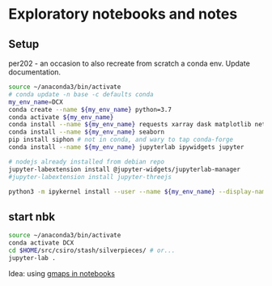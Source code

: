# Exploratory notebooks and notes

## Setup

per202 - an occasion to also recreate from scratch a conda env. Update documentation.

```bash
source ~/anaconda3/bin/activate
# conda update -n base -c defaults conda
my_env_name=DCX
conda create --name ${my_env_name} python=3.7
conda activate ${my_env_name}
conda install --name ${my_env_name} requests xarray dask matplotlib netCDF4 pytest
conda install --name ${my_env_name} seaborn
pip install siphon # not in conda, and wary to tap conda-forge
conda install --name ${my_env_name} jupyterlab ipywidgets jupyter

# nodejs already installed from debian repo
jupyter-labextension install @jupyter-widgets/jupyterlab-manager
#jupyter-labextension install jupyter-threejs

python3 -m ipykernel install --user --name ${my_env_name} --display-name "Py3 (DCX)"
```

## start nbk

```bash
source ~/anaconda3/bin/activate
conda activate DCX
cd $HOME/src/csiro/stash/silverpieces/ # or...
jupyter-lab .
```

Idea: using [gmaps in notebooks](https://jupyter-gmaps.readthedocs.io/en/latest/install.html#installing-jupyter-gmaps-for-jupyterlab)

